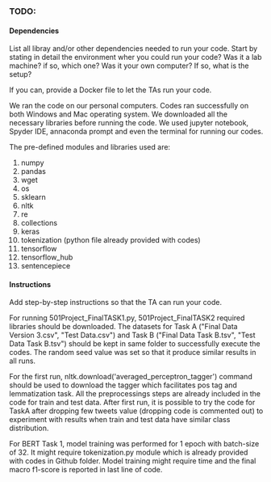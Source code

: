 ### TODO:

#### Dependencies

List all libray and/or other dependencies needed to run your code. Start by stating in detail the environment wher you could run your code? Was it a lab machine? if so, which one? Was it your own computer? If so, what is the setup?

If you can, provide a Docker file to let the TAs run your code.

We ran the code on our personal computers. Codes ran successfully on both Windows and Mac operating system. We downloaded all the necessary libraries before running the code. We used jupyter notebook, Spyder IDE, annaconda prompt and even the terminal for running our codes.

The pre-defined modules and libraries used are:
1) numpy
2) pandas
3) wget
4) os
5) sklearn
6) nltk
7) re
8) collections
10) keras
11) tokenization (python file already provided with codes)
12) tensorflow
13) tensorflow_hub
14) sentencepiece

#### Instructions

Add step-by-step instructions so that the TA can run your code.

For running 501Project_FinalTASK1.py, 501Project_FinalTASK2 required libraries should be downloaded. The datasets for Task A ("Final Data Version 3.csv", "Test Data.csv") and Task B ("Final Data Task B.tsv", "Test Data Task B.tsv") should be kept in same folder to successfully execute the codes. The random seed value was set so that it produce similar results in all runs.

For the first run, nltk.download('averaged_perceptron_tagger') command should be used to download the tagger which facilitates pos tag and lemmatization task. All the preprocessings steps are already included in the code for train and test data. After first run, it is possible to try the code for TaskA after dropping few tweets value (dropping code is commented out) to experiment with results when train and test data have similar class distribution.

For BERT Task 1, model training was performed for 1 epoch with batch-size of 32. It might require tokenization.py module which is already provided with codes in Github folder. Model training might require time and the final macro f1-score is reported in last line of code.
